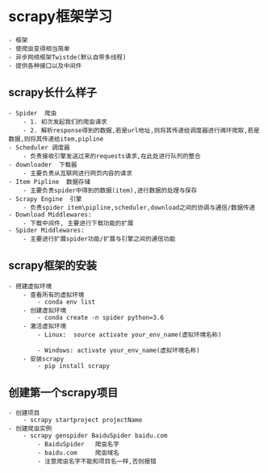 # scrapy框架学习
    - 框架
    - 使爬虫变得相当简单
    - 异步网络框架Twistde(默认自带多线程)
    - 提供各种接口以及中间件
    
    
## scrapy长什么样子
    - Spider  爬虫
        - 1. 初次发起我们的爬虫请求
        - 2. 解析response得到的数据,若是url地址,则将其传递给调度器进行魂环爬取,若是数据,则将其传递给item,pipline
    - Scheduler 调度器
        - 负责接收引擎发送过来的requests请求,在此处进行队列的整合
    - downloader  下载器
        - 主要负责从互联网进行网页内容的请求
    - Item Pipline  数据存储
        - 主要负责spider中得到的数据(item),进行数据的处理与保存
    - Scrapy Engine  引擎
        - 负责spider item\pipline,scheduler,download之间的协调与通信/数据传递
    - Download Middlewares:
        - 下载中间件, 主要进行下载功能的扩展
    - Spider Middlewares:
        - 主要进行扩展spider功能/扩展与引擎之间的通信功能 
    

## scrapy框架的安装
    - 搭建虚拟环境
        - 查看所有的虚拟环境
            - conda env list  
        - 创建虚拟环境
            - conda create -n spider python=3.6
        - 激活虚拟环境
            - Linux:  source activate your_env_name(虚拟环境名称)

            - Windows: activate your_env_name(虚拟环境名称)
        - 安装scrapy
            - pip install scrapy
            
            
            
## 创建第一个scrapy项目
    - 创建项目
        - scrapy startproject projectName
    - 创建爬虫实例
        - scrapy genspider BaiduSpider baidu.com
            - BaiduSpider   爬虫名字
            - baidu.com     爬虫域名
            - 注意爬虫名字不能和项目名一样,否则报错
            
        